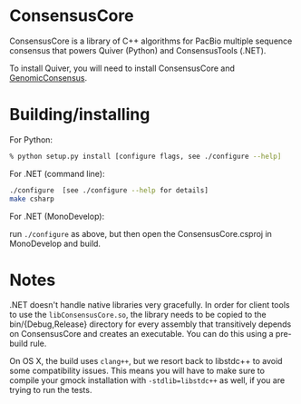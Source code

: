# ConsensusCore

ConsensusCore is a library of C++ algorithms for PacBio multiple
sequence consensus that powers Quiver (Python) and ConsensusTools
(.NET).

To install Quiver, you will need to install ConsensusCore and
[GenomicConsensus](https://github.com/PacificBiosciences/GenomicConsensus).


# Building/installing

For Python:

```sh
% python setup.py install [configure flags, see ./configure --help]
```

For .NET (command line):

```sh
./configure  [see ./configure --help for details]
make csharp
```

For .NET (MonoDevelop):

run ``./configure`` as above, but then open the ConsensusCore.csproj
in MonoDevelop and build.


# Notes

.NET doesn't handle native libraries very gracefully.  In order for
client tools to use the ``libConsensusCore.so``, the library needs to
be copied to the bin/{Debug,Release} directory for every assembly that
transitively depends on ConsensusCore and creates an executable.  You
can do this using a pre-build rule.

On OS X, the build uses ``clang++``, but we resort back to libstdc++
to avoid some compatibility issues.  This means you will have to make
sure to compile your gmock installation with ``-stdlib=libstdc++`` as
well, if you are trying to run the tests.
